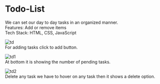 # Todo-List
We can set our day to day tasks in an organized manner.<br/>
Features: Add or remove items<br/>
Tech Stack: HTML, CSS, JavaScript<br/>

![td](https://user-images.githubusercontent.com/89126653/163798806-4558a628-28f7-468b-99b8-73832c9e1082.JPG)<br/>
For adding tasks click to add button.

![td1](https://user-images.githubusercontent.com/89126653/163798829-36a5e229-33b0-481a-b85f-cd1b9f9453a7.JPG)<br/>
At bottom it is showing the number of pending tasks.

![td2](https://user-images.githubusercontent.com/89126653/163798842-ccd722f2-3aa7-4664-a900-eece5fbe9e61.JPG)<br/>
Delete any task we have to hover on any task then it shows a delete option.

